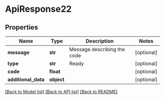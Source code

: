 # ApiResponse22

## Properties
Name | Type | Description | Notes
------------ | ------------- | ------------- | -------------
**message** | **str** | Message describing the code | [optional] 
**type** | **str** | Ready | [optional] 
**code** | **float** |  | [optional] 
**additional_data** | **object** |  | [optional] 

[[Back to Model list]](../README.md#documentation-for-models) [[Back to API list]](../README.md#documentation-for-api-endpoints) [[Back to README]](../README.md)


